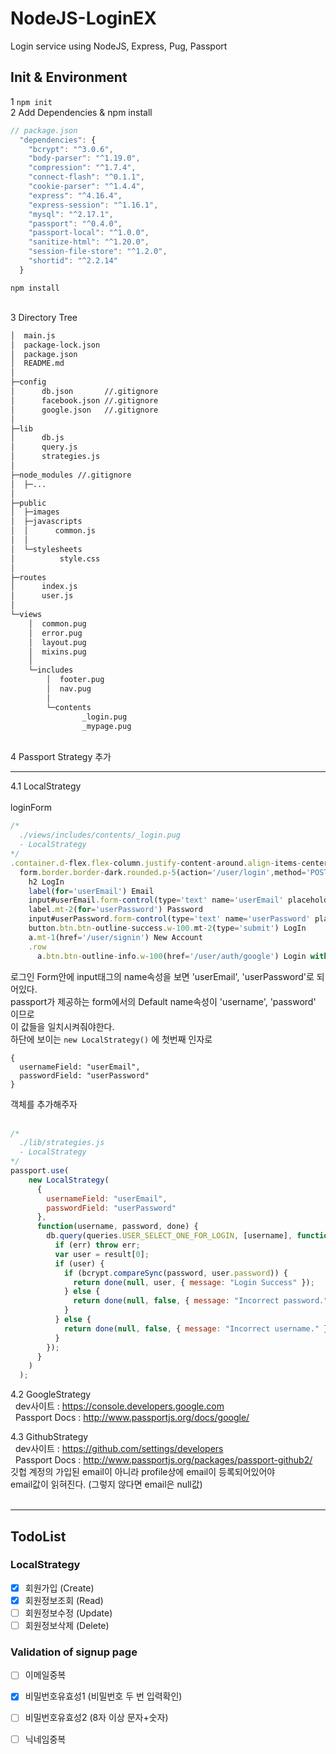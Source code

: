 # NodeJS-LoginEX
Login service using NodeJS, Express, Pug, Passport
## Init & Environment
1 `npm init`  
2 Add Dependencies & npm install
```javascript
// package.json
  "dependencies": {
    "bcrypt": "^3.0.6",
    "body-parser": "^1.19.0",
    "compression": "^1.7.4",
    "connect-flash": "^0.1.1",
    "cookie-parser": "^1.4.4",
    "express": "^4.16.4",
    "express-session": "^1.16.1",
    "mysql": "^2.17.1",
    "passport": "^0.4.0",
    "passport-local": "^1.0.0",
    "sanitize-html": "^1.20.0",
    "session-file-store": "^1.2.0",
    "shortid": "^2.2.14"
  }
```
`npm install`  
&nbsp;  

3 Directory Tree  
```sh
│  main.js
│  package-lock.json
│  package.json
│  README.md
│  
├─config
│      db.json       //.gitignore
│      facebook.json //.gitignore
│      google.json   //.gitignore
│      
├─lib
│      db.js
│      query.js
│      strategies.js
│      
├─node_modules //.gitignore
│  ├─...
│
├─public
│  ├─images
│  ├─javascripts
│  │      common.js
│  │      
│  └─stylesheets
│          style.css
│          
├─routes
│      index.js
│      user.js
│      
└─views
    │  common.pug
    │  error.pug
    │  layout.pug
    │  mixins.pug
    │  
    └─includes
        │  footer.pug
        │  nav.pug
        │  
        └─contents
                _login.pug
                _mypage.pug
```  
&nbsp;  
4 Passport Strategy 추가
***
4.1 LocalStrategy  
&nbsp;  
loginForm
```javascript
/* 
  ./views/includes/contents/_login.pug
  - LocalStrategy
*/
.container.d-flex.flex-column.justify-content-around.align-items-center.c-content-area
  form.border.border-dark.rounded.p-5(action='/user/login',method='POST')
    h2 LogIn
    label(for='userEmail') Email
    input#userEmail.form-control(type='text' name='userEmail' placeholder='Email..' required='')
    label.mt-2(for='userPassword') Password
    input#userPassword.form-control(type='text' name='userPassword' placeholder='Password..' required='')
    button.btn.btn-outline-success.w-100.mt-2(type='submit') LogIn
    a.mt-1(href='/user/signin') New Account
    .row
      a.btn.btn-outline-info.w-100(href='/user/auth/google') Login with Google

```
로그인 Form안에 input태그의 name속성을 보면 'userEmail', 'userPassword'로 되어있다.  
passport가 제공하는 form에서의 Default name속성이 'username', 'password' 이므로  
이 값들을 일치시켜줘야한다.  
하단에 보이는 `new LocalStrategy()` 에 첫번째 인자로 
```
{
  usernameField: "userEmail",
  passwordField: "userPassword"
}
```
객체를 추가해주자  
&nbsp;  

```javascript
/* 
  ./lib/strategies.js 
  - LocalStrategy
*/
passport.use(
    new LocalStrategy(
      {
        usernameField: "userEmail",
        passwordField: "userPassword"
      },
      function(username, password, done) {
        db.query(queries.USER_SELECT_ONE_FOR_LOGIN, [username], function(err, result) {
          if (err) throw err;
          var user = result[0];
          if (user) {
            if (bcrypt.compareSync(password, user.password)) {
              return done(null, user, { message: "Login Success" });
            } else {
              return done(null, false, { message: "Incorrect password." });
            }
          } else {
            return done(null, false, { message: "Incorrect username." });
          }
        });
      }
    )
  );
```
4.2 GoogleStrategy  
&nbsp;  dev사이트 : https://console.developers.google.com  
&nbsp;  Passport Docs : http://www.passportjs.org/docs/google/
&nbsp;  

4.3 GithubStrategy  
&nbsp;  dev사이트 : https://github.com/settings/developers  
&nbsp;  Passport Docs : http://www.passportjs.org/packages/passport-github2/  
깃헙 계정의 가입된 email이 아니라 profile상에 email이 등록되어있어야  
email값이 읽혀진다. (그렇지 않다면 email은 null값)  
&nbsp;  
***
## TodoList
### LocalStrategy
- [x] 회원가입 (Create)
- [x] 회원정보조회 (Read)
- [ ] 회원정보수정 (Update)
- [ ] 회원정보삭제 (Delete)
&nbsp;  
### Validation of signup page
- [ ] 이메일중복
- [x] 비밀번호유효성1 (비밀번호 두 번 입력확인)
- [ ] 비밀번호유효성2 (8자 이상 문자+숫자)
- [ ] 닉네임중복

